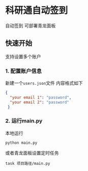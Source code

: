 

# 科研通自动签到

自动签到 可部署青龙面板

 
## 快速开始
支持设置多个账户

### 1. 配置账户信息

新建一个`users.json`文件 内容格式如下
``` json
{
  "your email 1": "password",
  "your email 2": "password"
 }
```
### 2. 运行main.py
本地运行
```
python main.py
```
或者青龙面板设置定时任务
```
task 项目路径/main.py
```

